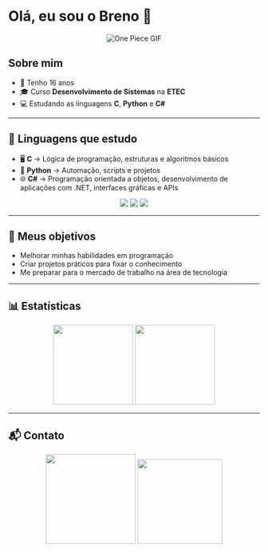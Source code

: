 # Olá, eu sou o Breno 👋

<p align="center">
  <img src="https://www.gifcen.com/wp-content/uploads/2022/06/one-piece-gif-3.gif" alt="One Piece GIF"/>
</p>

## Sobre mim
- 👦 Tenho 16 anos  
- 🎓 Curso **Desenvolvimento de Sistemas** na **ETEC**  
- 💻 Estudando as linguagens **C**, **Python** e **C#** 

---

## 🚀 Linguagens que estudo
- 🖥️ **C** → Lógica de programação, estruturas e algoritmos básicos  
- 🐍 **Python** → Automação, scripts e projetos
- 🌐 **C#** → Programação orientada a objetos, desenvolvimento de aplicações com .NET, interfaces gráficas e APIs

<p align="center">
  <img src="https://img.shields.io/badge/C-00599C?style=for-the-badge&logo=c&logoColor=white"/>
  <img src="https://img.shields.io/badge/Python-3776AB?style=for-the-badge&logo=python&logoColor=yellow"/>
  <img src="https://img.shields.io/badge/C%23-007ACC?style=for-the-badge&logo=c-sharp&logoColor=white"/>
</p>

---

## 🎯 Meus objetivos
- Melhorar minhas habilidades em programação  
- Criar projetos práticos para fixar o conhecimento  
- Me preparar para o mercado de trabalho na área de tecnologia  

---

## 📊 Estatísticas
<p align="center">
  <img height="160em" src="https://github-readme-stats.vercel.app/api?username=Yoo-Brenooo&show_icons=true&theme=tokyonight"/>
  <img height="160em" src="https://github-readme-stats.vercel.app/api/top-langs/?username=Yoo-Brenooo&layout=compact&theme=tokyonight"/>
</p>

---

## 📬 Contato
<p align="center">
  <a href="https://www.instagram.com/breno_.os" target="_blank"><img src="https://img.shields.io/badge/-Instagram-%23E4405F?style=for-the-badge&logo=instagram&logoColor=white" width = "180" target="_blank"></a>
  </a>
  <a href="https://wa.me/5511911457839" target="_blank">
    <img src="https://img.shields.io/badge/-WhatsApp-%2384D249?style=for-the-badge&logo=whatsapp&logoColor=white" width="170" target="_blank">
  </a>
</p>
